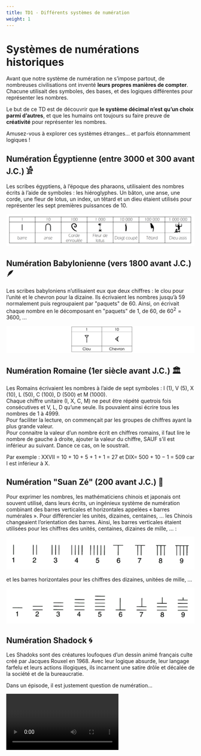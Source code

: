 ```yaml
---
title: TD1 - Différents systèmes de numération
weight: 1 
---
```


# Systèmes de numérations historiques

Avant que notre système de numération ne s’impose partout, de nombreuses civilisations ont inventé **leurs propres manières de compter**. Chacune utilisait des symboles, des bases, et des logiques différentes pour représenter les nombres.

Le but de ce TD est de découvrir que **le système décimal n’est qu’un choix parmi d’autres**, et que les humains ont toujours su faire preuve de **créativité** pour représenter les nombres.

Amusez-vous à explorer ces systèmes étranges… et parfois étonnamment logiques !

## Numération Égyptienne (entre 3000 et 300 avant J.C.) 𓀂

Les scribes égyptiens, à l’époque des pharaons, utilisaient des nombres écrits à l’aide de
symboles : les hiéroglyphes. Un bâton, une anse, une corde, une fleur de lotus, un index, un
têtard et un dieu étaient utilisés pour représenter les sept premières puissances de 10.

![Tableau présentant les principaux chiffres égyptiens](../../files/NSI/Numeration/egytpiens.png)

## Numération Babylonienne (vers 1800 avant J.C.) 🪶

Les scribes babyloniens n’utilisaient eux que deux chiffres : le clou pour l’unité et le chevron pour la dizaine. Ils écrivaient les nombres jusqu’à 59 normalement puis regroupaient
par "paquets" de $60$. Ainsi, on écrivait chaque nombre en le décomposant en "paquets" de
$1$, de $60$, de $60^2=3600$, ...

![Tableau présentant les principaux chiffres babiloniens](../../files/NSI/Numeration/babylonien.png)

## Numération Romaine (1er siècle avant J.C.) 🏛️

Les Romains écrivaient les nombres à l’aide de sept symboles : I (1), V (5), X (10), L (50),
C (100), D (500) et M (1000).  
Chaque chiffre unitaire (I, X, C, M) ne peut être répété quetrois fois consécutives et V, L, D qu’une seule. Ils pouvaient ainsi écrire tous les nombres de 1 à 4999.  
Pour faciliter la lecture, on commençait par les groupes de chiffres ayant la plus grande valeur.  
Pour connaitre la valeur d’un nombre écrit en chiffres romains, il faut lire le nombre de gauche à droite, ajouter la valeur du chiffre, SAUF s’il est inférieur au suivant. Dance ce cas, on le soustrait.  

Par exemple : XXVII = 10 + 10 + 5 + 1 + 1 = 27 et DIX= 500 + 10 − 1 = 509 car I est inférieur à X.

## Numération "Suan Zé" (200 avant J.C.) 🧮 

Pour exprimer les nombres, les mathématiciens chinois et japonais ont souvent utilisé,
dans leurs écrits, un ingénieux système de numération combinant des barres verticales et
horizontales appelées « barres numérales ».
Pour différencier les unités, dizaines, centaines, ... les Chinois changeaient l’orientation
des barres. Ainsi, les barres verticales étaient utilisées pour les chiffres des unités, centaines,
dizaines de mille, ... :

![Tableau présentant les principaux chiffres Suan Zé (vertical)](../../files/NSI/Numeration/suanze1.png)

et les barres horizontales pour les chiffres des dizaines, unitées de mille, ...

![Tableau présentant les principaux chiffres Suan Zé (vertical)](../../files/NSI/Numeration/suanze2.png)

## Numération Shadock 🌀

Les Shadoks sont des créatures loufoques d’un dessin animé français culte créé par Jacques Rouxel en 1968. Avec leur logique absurde, leur langage farfelu et leurs actions illogiques, ils incarnent une satire drôle et décalée de la société et de la bureaucratie.

Dans un épisode, il est justement question de numération...

<video controls>
<source src="../../../files/NSI/Numeration/La numération Shadoks.mp4" type="video/mp4">
</video>

